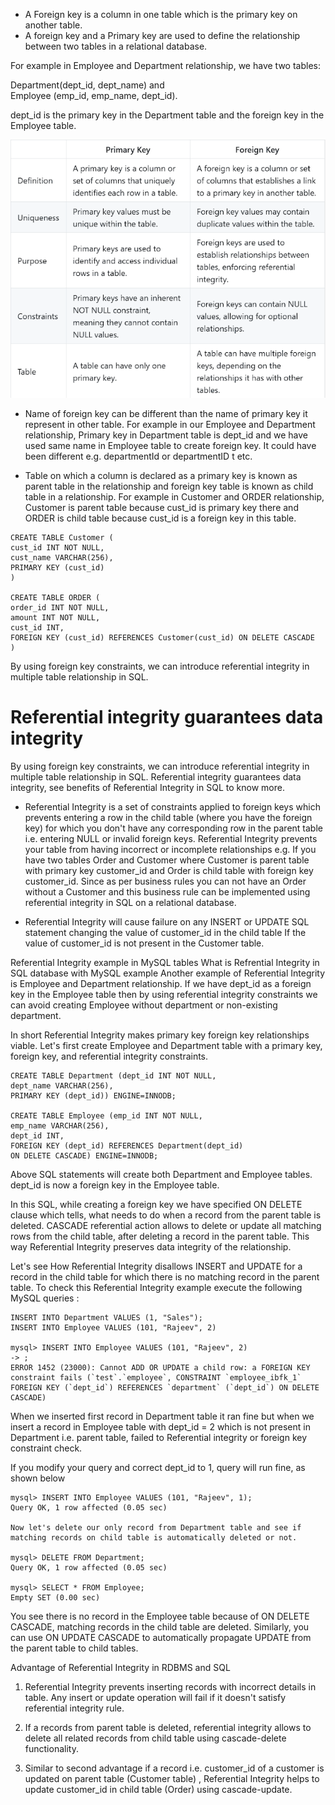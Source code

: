 * A Foreign key is a column in one table which is the primary key on another table. 
* A foreign key and a Primary key are used to define the relationship between two tables in a relational database. 

For example in Employee and Department relationship, we have two tables: 

Department(dept_id, dept_name) and  
Employee (emp_id, emp_name, dept_id). 

dept_id is the primary key in the Department table and the foreign key in the Employee table.

![primaryVsForeignKey.png](primaryVsForeignKey.png)

* Name of foreign key can be different than the name of primary key it represent in other table. 
For example in our Employee and Department relationship, Primary key in Department table is dept_id  and 
we have used same name in Employee table to create foreign key. 
It could have been different e.g. departmentId or departmentID t etc.

* Table on which a column is declared as a primary key is known as parent table in the relationship and foreign key table is known as child table in a relationship. 
For example in Customer and ORDER relationship, Customer is parent table because cust_id is primary key there and ORDER is child table because cust_id is a foreign key in this table.

```
CREATE TABLE Customer (
cust_id INT NOT NULL, 
cust_name VARCHAR(256),                      
PRIMARY KEY (cust_id)
)

CREATE TABLE ORDER (
order_id INT NOT NULL,
amount INT NOT NULL,
cust_id INT,
FOREIGN KEY (cust_id) REFERENCES Customer(cust_id) ON DELETE CASCADE
) 
```

By using foreign key constraints, we can introduce referential integrity in multiple table relationship in SQL.
# Referential integrity guarantees data integrity

By using foreign key constraints, we can introduce referential integrity in multiple table relationship in SQL. 
Referential integrity guarantees data integrity, see benefits of Referential Integrity in SQL to know more.

* Referential Integrity is a set of constraints applied to foreign keys which prevents entering a row in the child table (where you have the foreign key) for which you don't have any corresponding row in the parent table i.e. entering NULL or invalid foreign keys. Referential Integrity prevents your table from having incorrect or incomplete relationships e.g. If you have two tables Order and Customer where Customer is parent table with primary key customer_id and Order is child table with foreign key customer_id. Since as per business rules you can not have an Order without a Customer and this business rule can be implemented using referential integrity in SQL on a relational database.

* Referential Integrity will cause failure on any INSERT or UPDATE SQL statement changing the value of customer_id in the child table If the value of customer_id is not present in the Customer table.

Referential Integrity example in MySQL tables
What is Refrential Integrity in SQL database with MySQL example
Another example of Referential Integrity is Employee and Department relationship. If we have dept_id as a foreign key in the Employee table then by using referential integrity constraints we can avoid creating  Employee without department or non-existing department.

In short Referential Integrity makes primary key foreign key relationships viable. Let's first create Employee and Department table with a primary key, foreign key, and referential integrity constraints.
```
CREATE TABLE Department (dept_id INT NOT NULL,
dept_name VARCHAR(256),                      
PRIMARY KEY (dept_id)) ENGINE=INNODB;

CREATE TABLE Employee (emp_id INT NOT NULL,
emp_name VARCHAR(256),
dept_id INT,
FOREIGN KEY (dept_id) REFERENCES Department(dept_id)
ON DELETE CASCADE) ENGINE=INNODB;
```
Above SQL statements will create both Department and Employee tables. dept_id is now a foreign key in the Employee table.

In this SQL, while creating a foreign key we have specified ON DELETE clause which tells, what needs to do when a record from the parent table is deleted. CASCADE referential action allows to delete or update all matching rows from the child table, after deleting a record in the parent table. This way Referential Integrity preserves data integrity of the relationship.

Let's see How Referential Integrity disallows INSERT and UPDATE for a record in the child table for which there is no matching record in the parent table. To check this Referential Integrity example execute the following MySQL queries :
```
INSERT INTO Department VALUES (1, "Sales");
INSERT INTO Employee VALUES (101, "Rajeev", 2)

mysql> INSERT INTO Employee VALUES (101, "Rajeev", 2)
-> ;
ERROR 1452 (23000): Cannot ADD OR UPDATE a child row: a FOREIGN KEY constraint fails (`test`.`employee`, CONSTRAINT `employee_ibfk_1` FOREIGN KEY (`dept_id`) REFERENCES `department` (`dept_id`) ON DELETE CASCADE)
```
When we inserted first record in Department table it ran fine but when we insert a record in Employee table with dept_id = 2 which is not present in Department i.e. parent table, failed to Referential integrity or foreign key constraint check.

If you modify your query and correct dept_id to 1, query will run fine, as shown below
```
mysql> INSERT INTO Employee VALUES (101, "Rajeev", 1);
Query OK, 1 row affected (0.05 sec)

Now let's delete our only record from Department table and see if matching records on child table is automatically deleted or not.

mysql> DELETE FROM Department;
Query OK, 1 row affected (0.05 sec)

mysql> SELECT * FROM Employee;
Empty SET (0.00 sec)
```

You see there is no record in the Employee table because of ON DELETE CASCADE, matching records in the child table are deleted. Similarly, you can use ON UPDATE CASCADE to automatically propagate UPDATE from the parent table to child tables.

Advantage of Referential Integrity in RDBMS and SQL
1) Referential Integrity prevents inserting records with incorrect details in table. Any insert or update operation will fail if it doesn't satisfy referential integrity rule.

2) If a records from parent table is deleted, referential integrity allows to delete all related records from child table using cascade-delete functionality.

3) Similar to second advantage if a record i.e. customer_id of a customer is updated on parent table (Customer table) , Referential Integrity helps to update customer_id in child table (Order) using cascade-update.

